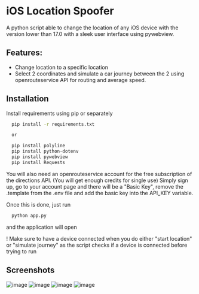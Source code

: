 
# iOS Location Spoofer

A python script able to change the location of any iOS device with the version lower than 17.0 with a sleek user interface using pywebview.



Features:
-
- Change location to a specific location
- Select 2 coordinates and simulate a car journey between the 2 using openrouteservice API for routing and average speed.




## Installation

Install requirements using pip or separately

```bash
  pip install -r requirements.txt

  or

  pip install polyline
  pip install python-dotenv
  pip install pywebview
  pip install Requests
```
You will also need an openrouteservice account for the free subscription of the directions API. (You will get enough credits for single use)
Simply sign up, go to your account page and there will be a "Basic Key", remove the .template from the .env file and add the basic key into the API_KEY variable.


Once this is done, just run 

```bash
  python app.py
```

and the application will open

! Make sure to have a device connected when you do either "start location" or "simulate journey" as the script checks if a device is connected before trying to run

## Screenshots

![image](https://github.com/user-attachments/assets/3a44fd69-2f98-423f-a032-86d7c072fbed)
![image](https://github.com/user-attachments/assets/f73feeab-e7f2-4318-9d16-b679b4256f4b)
![image](https://github.com/user-attachments/assets/91bc43c9-c8b1-4a78-ac0f-5cfe06448535)
![image](https://github.com/user-attachments/assets/4e650b56-ea48-41a4-bd4f-2fcb62089dce)
